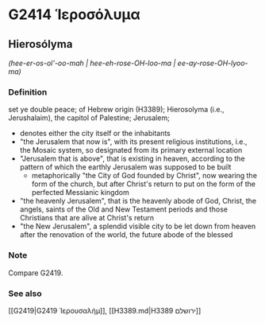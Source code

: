 # G2414 Ἱεροσόλυμα

## Hierosólyma

_(hee-er-os-ol'-oo-mah | hee-eh-rose-OH-loo-ma | ee-ay-rose-OH-lyoo-ma)_

### Definition

set ye double peace; of Hebrew origin (H3389); Hierosolyma (i.e., Jerushalaim), the capitol of Palestine; Jerusalem; 

- denotes either the city itself or the inhabitants
- &quot;the Jerusalem that now is&quot;, with its present religious institutions, i.e., the Mosaic system, so designated from its primary external location
- &quot;Jerusalem that is above&quot;, that is existing in heaven, according to the pattern of which the earthly Jerusalem was supposed to be built
  - metaphorically &quot;the City of God founded by Christ&quot;, now wearing the form of the church, but after Christ's return to put on the form of the perfected Messianic kingdom
- &quot;the heavenly Jerusalem&quot;, that is the heavenly abode of God, Christ, the angels, saints of the Old and New Testament periods and those Christians that are alive at Christ's return
- &quot;the New Jerusalem&quot;, a splendid visible city to be let down from heaven after the renovation of the world, the future abode of the blessed

### Note

Compare G2419.

### See also

[[G2419|G2419 Ἱερουσαλήμ]], [[H3389.md|H3389 ירושלם]]
